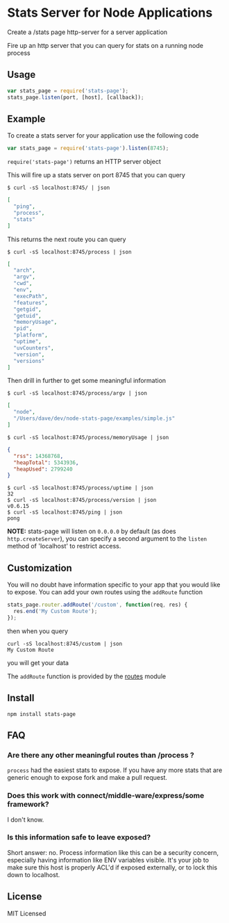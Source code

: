 Stats Server for Node Applications
==================================

Create a /stats page http-server for a server application

Fire up an http server that you can query for stats on a running node process

Usage
-----

``` js
var stats_page = require('stats-page');
stats_page.listen(port, [host], [callback]);
```

Example
-------

To create a stats server for your application use the following code

``` js
var stats_page = require('stats-page').listen(8745);
```

`require('stats-page')` returns an HTTP server object

This will fire up a stats server on port 8745 that you can query

    $ curl -sS localhost:8745/ | json

``` json
[
  "ping",
  "process",
  "stats"
]
```

This returns the next route you can query

    $ curl -sS localhost:8745/process | json

``` json
[
  "arch",
  "argv",
  "cwd",
  "env",
  "execPath",
  "features",
  "getgid",
  "getuid",
  "memoryUsage",
  "pid",
  "platform",
  "uptime",
  "uvCounters",
  "version",
  "versions"
]
```

Then drill in further to get some meaningful information

    $ curl -sS localhost:8745/process/argv | json

``` json
[
  "node",
  "/Users/dave/dev/node-stats-page/examples/simple.js"
]
```

    $ curl -sS localhost:8745/process/memoryUsage | json

``` json
{
  "rss": 14368768,
  "heapTotal": 5343936,
  "heapUsed": 2799240
}
```

    $ curl -sS localhost:8745/process/uptime | json
    32
    $ curl -sS localhost:8745/process/version | json
    v0.6.15
    $ curl -sS localhost:8745/ping | json
    pong


**NOTE:** stats-page will listen on `0.0.0.0` by default (as does `http.createServer`),
you can specify a second argument to the `listen` method of 'localhost' to restrict
access.

Customization
-------------

You will no doubt have information specific to your app that you would like to
expose.  You can add your own routes using the `addRoute` function

``` js
stats_page.router.addRoute('/custom', function(req, res) {
  res.end('My Custom Route');
});
```

then when you query

    curl -sS localhost:8745/custom | json
    My Custom Route

you will get your data

The `addRoute` function is provided by the
[routes](https://github.com/aaronblohowiak/routes.js) module

Install
-------

    npm install stats-page

FAQ
---

### Are there any other meaningful routes than /process ?

`process` had the easiest stats to expose.  If you have any more stats that are generic
enough to expose fork and make a pull request.

### Does this work with connect/middle-ware/express/some framework?

I don't know.

### Is this information safe to leave exposed?

Short answer: no.  Process information like this can be a security concern, especially
having information like ENV variables visible.  It's your job to make sure this host
is properly ACL'd if exposed externally, or to lock this down to localhost.

License
-------

MIT Licensed

